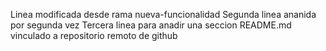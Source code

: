 Linea modificada desde rama nueva-funcionalidad
Segunda linea ananida por segunda vez
Tercera linea para anadir una seccion
README.md vinculado a repositorio remoto de github